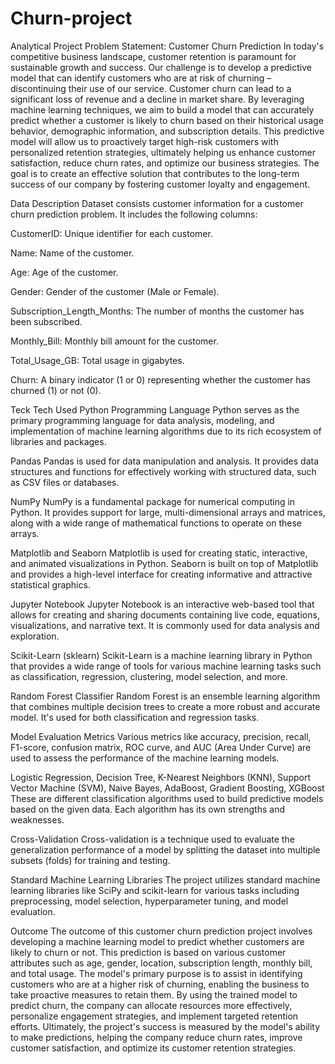 # Churn-project
Analytical Project
Problem Statement: Customer Churn Prediction
In today's competitive business landscape, customer retention is paramount for sustainable growth and success. Our challenge is to develop a predictive model that can identify customers who are at risk of churning – discontinuing their use of our service. Customer churn can lead to a significant loss of revenue and a decline in market share. By leveraging machine learning techniques, we aim to build a model that can accurately predict whether a customer is likely to churn based on their historical usage behavior, demographic information, and subscription details. This predictive model will allow us to proactively target high-risk customers with personalized retention strategies, ultimately helping us enhance customer satisfaction, reduce churn rates, and optimize our business strategies. The goal is to create an effective solution that contributes to the long-term success of our company by fostering customer loyalty and engagement.

Data Description
Dataset consists customer information for a customer churn prediction problem. It includes the following columns:

CustomerID: Unique identifier for each customer.

Name: Name of the customer.

Age: Age of the customer.

Gender: Gender of the customer (Male or Female).

Subscription_Length_Months: The number of months the customer has been subscribed.

Monthly_Bill: Monthly bill amount for the customer.

Total_Usage_GB: Total usage in gigabytes.

Churn: A binary indicator (1 or 0) representing whether the customer has churned (1) or not (0).

Teck Tech Used
Python Programming Language
Python serves as the primary programming language for data analysis, modeling, and implementation of machine learning algorithms due to its rich ecosystem of libraries and packages.

Pandas
Pandas is used for data manipulation and analysis. It provides data structures and functions for effectively working with structured data, such as CSV files or databases.

NumPy
NumPy is a fundamental package for numerical computing in Python. It provides support for large, multi-dimensional arrays and matrices, along with a wide range of mathematical functions to operate on these arrays.

Matplotlib and Seaborn
Matplotlib is used for creating static, interactive, and animated visualizations in Python. Seaborn is built on top of Matplotlib and provides a high-level interface for creating informative and attractive statistical graphics.

Jupyter Notebook
Jupyter Notebook is an interactive web-based tool that allows for creating and sharing documents containing live code, equations, visualizations, and narrative text. It is commonly used for data analysis and exploration.

Scikit-Learn (sklearn)
Scikit-Learn is a machine learning library in Python that provides a wide range of tools for various machine learning tasks such as classification, regression, clustering, model selection, and more.

Random Forest Classifier
Random Forest is an ensemble learning algorithm that combines multiple decision trees to create a more robust and accurate model. It's used for both classification and regression tasks.

Model Evaluation Metrics
Various metrics like accuracy, precision, recall, F1-score, confusion matrix, ROC curve, and AUC (Area Under Curve) are used to assess the performance of the machine learning models.

Logistic Regression, Decision Tree, K-Nearest Neighbors (KNN), Support Vector Machine (SVM), Naive Bayes, AdaBoost, Gradient Boosting, XGBoost
These are different classification algorithms used to build predictive models based on the given data. Each algorithm has its own strengths and weaknesses.

Cross-Validation
Cross-validation is a technique used to evaluate the generalization performance of a model by splitting the dataset into multiple subsets (folds) for training and testing.

Standard Machine Learning Libraries
The project utilizes standard machine learning libraries like SciPy and scikit-learn for various tasks including preprocessing, model selection, hyperparameter tuning, and model evaluation.

Outcome
The outcome of this customer churn prediction project involves developing a machine learning model to predict whether customers are likely to churn or not. This prediction is based on various customer attributes such as age, gender, location, subscription length, monthly bill, and total usage. The model's primary purpose is to assist in identifying customers who are at a higher risk of churning, enabling the business to take proactive measures to retain them. By using the trained model to predict churn, the company can allocate resources more effectively, personalize engagement strategies, and implement targeted retention efforts. Ultimately, the project's success is measured by the model's ability to make predictions, helping the company reduce churn rates, improve customer satisfaction, and optimize its customer retention strategies.
